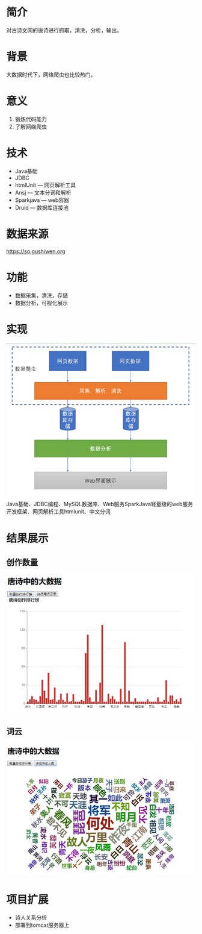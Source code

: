 # 简介
对古诗文网的唐诗进行抓取，清洗，分析，输出。

# 背景
大数据时代下，网络爬虫也比较热门。

# 意义
1. 锻炼代码能力
2. 了解网络爬虫

# 技术
* Java基础
* JDBC
* htmlUnit — 网页解析工具
* Ansj — 文本分词和解析
* Sparkjava — web容器
* Druid — 数据库连接池

# 数据来源
https://so.gushiwen.org

# 功能
* 数据采集，清洗，存储
* 数据分析，可视化展示

# 实现

![功能实现](https://github.com/qingmou312/Java_Daily_Learning/blob/master/Tang_Poem/tangshi2.jpg )
Java基础、JDBC编程、MySQL数据库、Web服务SparkJava轻量级的web服务开发框架、网页解析工具htmlunit、中文分词

# 结果展示
## 创作数量
![创作数量](.\创作数量.jpg)
## 词云
![词云](.\词云.jpg)

# 项目扩展
* 诗人关系分析
* 部署到tomcat服务器上




 
